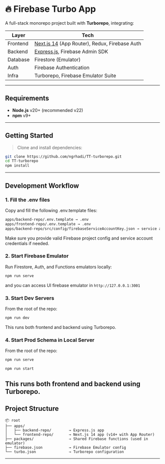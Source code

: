 # 🔥 Firebase Turbo App

A full-stack monorepo project built with **Turborepo**, integrating:

| Layer     | Tech                                                   |
|-----------|--------------------------------------------------------|
| Frontend  | [Next.js 14](https://nextjs.org/) (App Router), Redux, Firebase Auth          |
| Backend   | [Express.js](https://expressjs.com/), Firebase Admin SDK                         |
| Database  | Firestore (Emulator)                                   |
| Auth      | Firebase Authentication                                |
| Infra     | Turborepo, Firebase Emulator Suite                     |

---

## Requirements

- **Node.js** v20+ (recommended v22)
- **npm** v9+

---

## Getting Started

> Clone and install dependencies:

```bash
git clone https://github.com/ngrhadi/TT-turborepo.git
cd TT-turborepo
npm install
```

---

## Development Workflow

### 1. Fill the .env files

Copy and fill the following .env.template files:

```bash
apps/backend-repo/.env.template → .env
apps/frontend-repo/.env.template → .env
apps/backend-repo/src/config/firebaseServiceAccountKey.json → service account key
```
Make sure you provide valid Firebase project config and service account credentials if needed.

### 2. Start Firebase Emulator

Run Firestore, Auth, and Functions emulators locally:
```bash
npm run serve
```
and you can access UI firebase emulator in ``http://127.0.0.1:3001``

### 3. Start Dev Servers

From the root of the repo:
```bash
npm run dev
```
This runs both frontend and backend using Turborepo.

### 4. Start Prod Schema in Local Server

From the root of the repo:
```bash
npm run serve
```

```bash
npm run start
```
This runs both frontend and backend using Turborepo.
---
## Project Structure

```
📦 root
├── apps/
│   ├── backend-repo/        → Express.js app
│   └── frontend-repo/       → Next.js 14 app (v14+ with App Router)
├── packages/                → Shared Firebase functions (used in emulator)
├── firebase.json            → Firebase Emulator config
└── turbo.json               → Turborepo configuration
```
---
